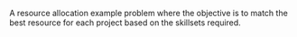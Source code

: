 A resource allocation example problem where the objective is to match the best resource for each project based on the skillsets required.
